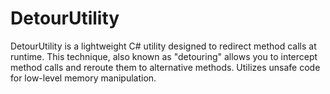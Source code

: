 # DetourUtility
DetourUtility is a lightweight C# utility designed to redirect method calls at runtime. This technique, also known as "detouring" allows you to intercept method calls and reroute them to alternative methods. Utilizes unsafe code for low-level memory manipulation.

